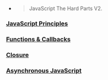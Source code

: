 * > JavaScript The Hard Parts V2.

### [JavaScript Principles](./Js/JavaScript%20Principles/)
### [Functions & Callbacks](./Js/Functions%20%26%20Callbacks/)
### [Closure](./Js/Closure/)
### [Asynchronous JavaScript](./Js/Asyncronous%20JavaScript/)